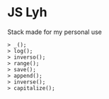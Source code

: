 # JS Lyh

Stack made for my personal use

    > _();
    > log();
    > inverso();
    > range();
    > save();
    > append();
    > inverse();
    > capitalize();
